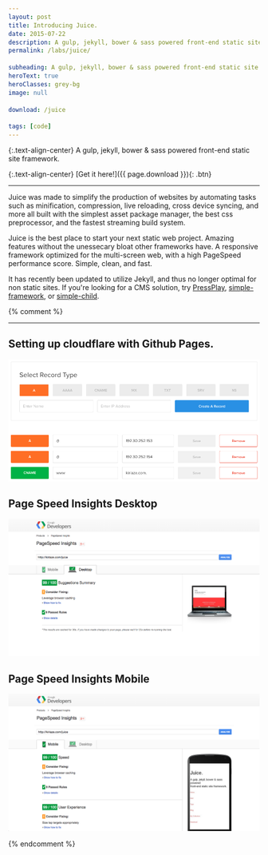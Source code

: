 ```yaml
---
layout: post
title: Introducing Juice.
date: 2015-07-22
description: A gulp, jekyll, bower & sass powered front-end static site framework.
permalink: /labs/juice/

subheading: A gulp, jekyll, bower & sass powered front-end static site framework.
heroText: true
heroClasses: grey-bg
image: null

download: /juice

tags: [code]
---
```


{:.text-align-center}
A gulp, jekyll, bower & sass powered front-end static site framework.

{:.text-align-center}
[Get it here!]({{ page.download }}){: .btn}

---

Juice was made to simplify the production of websites by automating tasks such as minification, compression, live reloading, cross device syncing, and more all built with the simplest asset package manager, the best css preprocessor, and the fastest streaming build system.

Juice is the best place to start your next static web project. Amazing features without the unessecary bloat other frameworks have. A responsive framework optimized for the multi-screen web, with a high PageSpeed performance score. Simple, clean, and fast.

It has recently been updated to utilize Jekyll, and thus no longer optimal for non static sites. If you're looking for a CMS solution, try [PressPlay](http://github.com/kiriaze/PressPlay), [simple-framework](http://github.com/kiriaze/simple-framework), or [simple-child](http://github.com/kiriaze/simple-child).

{% comment %}

---

## Setting up cloudflare with Github Pages.
<div class="text-align-center">
	<img src="/assets/images/posts/juice/a-records.png" alt="" class="center">
</div>

## Page Speed Insights Desktop
<div class="text-align-center">
	<img src="/assets/images/posts/juice/pagespeed-desktop.png" alt="">
</div>

## Page Speed Insights Mobile
<div class="text-align-center">
	<img src="/assets/images/posts/juice/pagespeed-mobile.png" alt="">
</div>

{% endcomment %}
